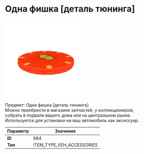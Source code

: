 # Одна фишка [деталь тюнинга]

![Item Image](../img/984.webp?raw=true)

Предмет: Одна фишка [деталь тюнинга]<br>Можно приобрести в магазине запчастей, у коллекционеров,<br>собрать в подвале вашего дома или на центральном рынке.<br>Используется для установки на ваш автомобиль как аксессуар.


| Параметр | Значение |
|----------|----------|
| **ID** | 984 |
| **Тип** | ITEM_TYPE_VEH_ACCESSORIES |

